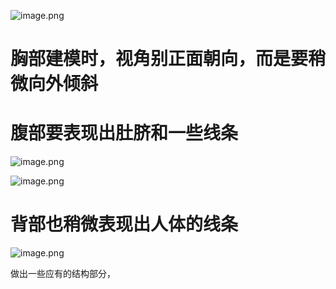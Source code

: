 ![image.png](https://cdn.jsdelivr.net/gh/ymingZ/note-gen-image-sync@main/2025-08/061b11fd-aa8c-42ef-92ee-dccf591e912a.png)

# 胸部建模时，视角别正面朝向，而是要稍微向外倾斜

# 腹部要表现出肚脐和一些线条

![image.png](https://cdn.jsdelivr.net/gh/ymingZ/note-gen-image-sync@main/2025-08/eb43c88e-28dc-49b5-9351-dc80b136f553.png)

![image.png](https://cdn.jsdelivr.net/gh/ymingZ/note-gen-image-sync@main/2025-08/8901ee99-e4dc-48dc-b7ba-9e5eb8b1fcaa.png)

# 背部也稍微表现出人体的线条

![image.png](https://cdn.jsdelivr.net/gh/ymingZ/note-gen-image-sync@main/2025-08/d338a021-5eff-410f-8cfa-65437dd789c2.png)

做出一些应有的结构部分，
